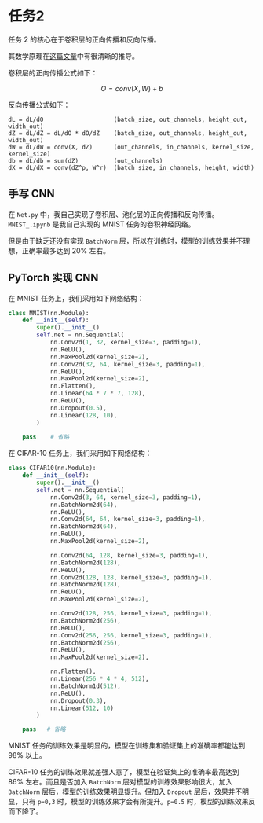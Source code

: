 # 任务2

任务 2 的核心在于卷积层的正向传播和反向传播。

其数学原理在[这篇文章](https://pavisj.medium.com/convolutions-and-backpropagations-46026a8f5d2c)中有很清晰的推导。

卷积层的正向传播公式如下：

$$ O = conv(X, W) + b $$

反向传播公式如下：

```
dL = dL/dO                    (batch_size, out_channels, height_out, width_out)
dZ = dL/dZ = dL/dO * dO/dZ    (batch_size, out_channels, height_out, width_out)
dW = dL/dW = conv(X, dZ)      (out_channels, in_channels, kernel_size, kernel_size)
db = dL/db = sum(dZ)          (out_channels)
dX = dL/dX = conv(dZ^p, W^r)  (batch_size, in_channels, height, width)
```

## 手写 CNN

在 `Net.py` 中，我自己实现了卷积层、池化层的正向传播和反向传播。`MNIST_.ipynb` 是我自己实现的 MNIST 任务的卷积神经网络。

但是由于缺乏还没有实现 `BatchNorm` 层，所以在训练时，模型的训练效果并不理想，正确率最多达到 20% 左右。

## PyTorch 实现 CNN

在 MNIST 任务上，我们采用如下网络结构：

```python
class MNIST(nn.Module):
    def __init__(self):
        super().__init__()
        self.net = nn.Sequential(
            nn.Conv2d(1, 32, kernel_size=3, padding=1),
            nn.ReLU(),
            nn.MaxPool2d(kernel_size=2),
            nn.Conv2d(32, 64, kernel_size=3, padding=1),
            nn.ReLU(),
            nn.MaxPool2d(kernel_size=2),
            nn.Flatten(),
            nn.Linear(64 * 7 * 7, 128),
            nn.ReLU(),
            nn.Dropout(0.5),
            nn.Linear(128, 10),
        )
    
    pass    # 省略
```

在 CIFAR-10 任务上，我们采用如下网络结构：

```python
class CIFAR10(nn.Module):
    def __init__(self):
        super().__init__()
        self.net = nn.Sequential(
            nn.Conv2d(3, 64, kernel_size=3, padding=1),
            nn.BatchNorm2d(64),
            nn.ReLU(),
            nn.Conv2d(64, 64, kernel_size=3, padding=1),
            nn.BatchNorm2d(64),
            nn.ReLU(),
            nn.MaxPool2d(kernel_size=2),

            nn.Conv2d(64, 128, kernel_size=3, padding=1),
            nn.BatchNorm2d(128),
            nn.ReLU(),
            nn.Conv2d(128, 128, kernel_size=3, padding=1),
            nn.BatchNorm2d(128),
            nn.ReLU(),
            nn.MaxPool2d(kernel_size=2),

            nn.Conv2d(128, 256, kernel_size=3, padding=1),
            nn.BatchNorm2d(256),
            nn.ReLU(),
            nn.Conv2d(256, 256, kernel_size=3, padding=1),
            nn.BatchNorm2d(256),
            nn.ReLU(),
            nn.MaxPool2d(kernel_size=2),

            nn.Flatten(),
            nn.Linear(256 * 4 * 4, 512),
            nn.BatchNorm1d(512),
            nn.ReLU(),
            nn.Dropout(0.3),
            nn.Linear(512, 10)
        )

    pass   # 省略
```

MNIST 任务的训练效果是明显的，模型在训练集和验证集上的准确率都能达到 98% 以上。

CIFAR-10 任务的训练效果就差强人意了，模型在验证集上的准确率最高达到 86% 左右。而且是否加入 `BatchNorm` 层对模型的训练效果影响很大，加入 `BatchNorm` 层后，模型的训练效果明显提升。但加入 `Dropout` 层后，效果并不明显，只有 `p=0,3` 时，模型的训练效果才会有所提升。`p=0.5` 时，模型的训练效果反而下降了。
